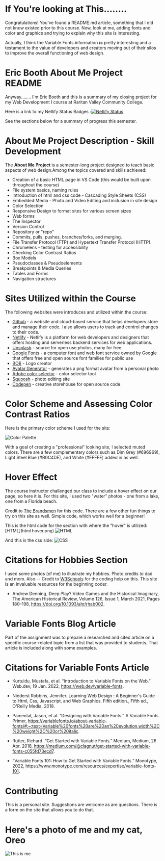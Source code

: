 <!--**ericbooth906/ericbooth906** is a ✨ _special_ ✨ repository because its `README.md` (this file) appears on your GitHub profile.<!-->



# If You're looking at This........

Congratulations! You've found a README.md article, something that I did not know existed prior to this course. Now, look at me, adding fonts and color and graphics and trying to explain why this site is interesting.

Actually, I think the Variable Fonts information ***is*** pretty interesting and a testament to the value of developers and creators moving out of their silos to improve the overall functioning of web design.

# Eric Booth About Me Project README

Anyway........ I'm Eric Booth and this is a summary of my closing project for my Web Development I course at Raritan Valley Community College.

Here is a link to my Netlify Status Badges :[![Netlify Status](https://api.netlify.com/api/v1/badges/8e23ad4e-8b2b-4bea-bf32-2e3e2372614f/deploy-status)](https://app.netlify.com/sites/ericbooth906-newaboutme/deploys)

See the sections below for a summary of progress this semester.

# About Me Project Description - Skill Development
The **About Me Project** is a semester-long project designed to teach basic aspects of web design.Among the topics covered and skills achieved:
* Creation of a basic HTML page in VS Code (this would be built upon throughout the course)
* File system basics, naming rules
* Introduction of html and css code - Cascading Style Sheets (CSS)
* Embedded Media - Photo and Video Editing and inclusion in site design
* Color Selection  
* Responsive Design to format sites for various screen sizes
* Web forms
* The Inspector
* Version Control 
* Repository or "repo" 
* Commits, pulls, pushes, branches/forks, and merging. 
* File Transfer Protocol (FTP) and Hypertext Transfer Protocol (HTTP).
* Chromelens - testing for accessibility
* Checking Color Contrast Ratios
* Box Models
* Pseudoclasses & Pseudoelements
* Breakpoints & Media Queries
* Tables and Forms
* Navigation structures

# Sites Utilized within the Course
The following websites were introduces and utilized within the course:
* [Github](https://github.com) - a website and cloud-based service that helps developers store and manage their code. I also allows users to track and control changes to their code.
* [Netlify](https://Netlify.com) - Netlify is a platform for web developers and designers that offers hosting and serverless backend services for web applications.
* [Unsplash](https://unsplash.com) - source for open use photos, many for free.
* [Google Fonts](fonts.Google.com) - a computer font and web font service owned by Google that offers free and open source font families for public use
* [BOB](https://bit.ly/2ReJAFc) - Logo creator
* [Avatar Generator](https://getavataaars.com/) - generates a png format avatar from a personal photo
* [Adobe color selector](http://color.adobe.com/) - color selector tool
* [Squoosh](https://squoosh.app/) - photo editing site
* [Codepen](https://codepen.io/features/) - creative storehouse for open source code

# Color Scheme and Assessing Color Contrast Ratios
 Here is the primary color scheme I used for the site:

![Color Palette](img/Color%20Palette%20About%20Me.png)


With a goal of creating a "professional" looking site, I selected muted colors.
There are a few complementary colors such as Dim Grey (#696969), Light Steel Blue (#B0C4DE), and White (#FFFFF) added in as well.

# Hover Effect
 The course instructor challenged our class to include a hover effect on our page, so here it is. For this site, I used two "water" photos - one from a lake, one from a Florida beach.
 
 Credit to [The Brandsmen](https://thebrandsmen.com/css-image-hover-effects/) for this code. There are a few other fun things to try on this site as well. Simple code, which works well for a beginner!
 
 This is the html code for the section with where the "hover" is utilized:
[HTML](html hover.png)
![HTML](img/html%20hover.png)


 And this is the css side:
![CSS](img/css%20hover.png)
    
# Citations for Hobbies Section
I used some photos (of me) to illustrate my hobbies. Photo credits to dad and mom. Also -- Credit to [W3Schools](https://www.w3schools.com/css/tryit.asp?filename=trycss_image_gallery_responsive) for the coding help on this. This site is an invaluable resources for the beginning coder.


* Andrew Denning, Deep Play? Video Games and the Historical Imaginary, The American Historical Review, Volume 126, Issue 1, March 2021, Pages 180–198, https://doi.org/10.1093/ahr/rhab002.

# Variable Fonts Blog Article
Part of the assignment was to prepare a researched and cited article on a specific course-related topic from a list that was provided to students. That article is included along with some examples.

# Citations for Variable Fonts Article
* Kurtuldu, Mustafa, et al. “Introduction to Variable Fonts on the Web.” Web.dev, 19 Jan. 2022, https://web.dev/variable-fonts. 

* Niederst Robbins, Jennifer. Learning Web Design : A Beginner's Guide to Html, Css, Javascript, and Web Graphics. Fifth edition., Fifth ed., O'Reilly Media, 2018.

* Pamental, Jason, et al. “Designing with Variable Fonts.” A Variable Fonts Primer, https://variablefonts.io/about-variable-fonts/#:~:text=Variable%20fonts%20are%20an%20evolution,width%2C%20weight%2C%20or%20italic. 

* Rutter, Richard. “Get Started with Variable Fonts.” Medium, Medium, 26 Apr. 2018, https://medium.com/@clagnut/get-started-with-variable-fonts-c055fd73ecd7.

* “Variable Fonts 101: How to Get Started with Variable Fonts.” Monotype, 2022, https://www.monotype.com/resources/expertise/variable-fonts-101.

# Contributing

This is a personal site. Suggestions are welcome as are questions. There is a form on the site that allows you to do that.

# Here's a photo of me and my cat, Oreo
![This is me](img/Eric%20Oreo%20Square.PNG)





